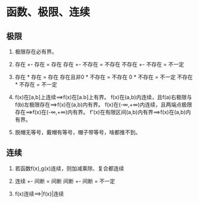 # 函数、极限、连续


## 极限

1. 极限存在必有界。

2. 存在 +- 存在 = 存在
   存在 +- 不存在 = 不存在
   不存在 +- 不存在 = 不一定

3. 存在 * 存在 = 存在
   存在且非0 * 不存在 = 不存在
   0 * 不存在 = 不一定
   不存在 * 不存在 = 不一定

4. f(x)在[a,b]上连续==>f(x)在[a.b]上有界。
   f(x)在(a,b)内连续，且f(a)右极限与f(b)左极限存在==>f(x)在(a,b)内有界。
   f(x)在(-∞,+∞)内连续，且两端点极限存在==>f(x)在(-∞,+∞)内有界。
   f'(x)在有限区间(a,b)内有界==>f(x)在(a,b)内有界。

5. 脱帽无等号，戴帽有等号，帽子带等号，啥都推不到。


## 连续

1. 若函数f(x),g(x)连续，则加减乘除、复合都连续

2. 连续 +- 间断 = 间断
   间断 +- 间断 = 不一定

3. f(x)连续==>|f(x)|连续





